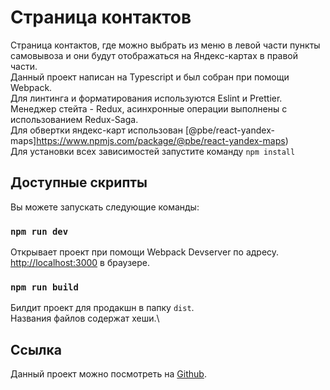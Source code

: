 # Страница контактов

Страница контактов, где можно выбрать из меню в левой части пункты \
самовывоза и они будут отображаться на Яндекс-картах в правой части. \
Данный проект написан на Typescript и был собран при помощи Webpack. \
Для линтинга и форматирования используются Eslint и Prettier. \
Менеджер стейта - Redux, асинхронные операции выполнены с использованием
Redux-Saga. \
Для обвертки яндекс-карт использован [@pbe/react-yandex-maps]https://www.npmjs.com/package/@pbe/react-yandex-maps) \
Для установки всех зависимостей запустите команду `npm install`

## Доступные скрипты

Вы можете запускать следующие команды:

### `npm run dev`

Открывает проект при помощи Webpack Devserver по адресу.\
[http://localhost:3000](http://localhost:3000) в браузере.

### `npm run build`

Билдит проект для продакшн в папку `dist`.\
Названия файлов содержат хеши.\

## Ссылка

Данный проект можно посмотреть на [Github](https://github.com/itashdv/contacts-page).
